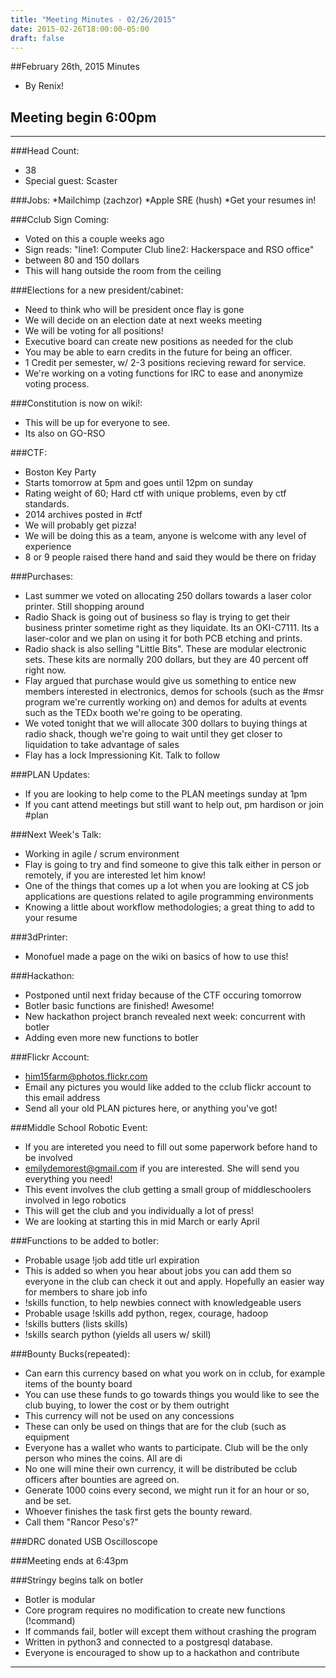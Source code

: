 ```yaml
---
title: "Meeting Minutes - 02/26/2015"
date: 2015-02-26T18:00:00-05:00
draft: false
---
```


##February 26th, 2015 Minutes
* By Renix!

## Meeting begin 6:00pm

 - - -

###Head Count:
* 38
* Special guest: Scaster

###Jobs:
*Mailchimp (zachzor)
*Apple SRE (hush)
*Get your resumes in!

###Cclub Sign Coming:
* Voted on this a couple weeks ago
* Sign reads: "line1: Computer Club line2: Hackerspace and RSO office"
* between 80 and 150 dollars
* This will hang outside the room from the ceiling

###Elections for a new president/cabinet:
* Need to think who will be president once flay is gone 
* We will decide on an election date at next weeks meeting
* We will be voting for all positions!
* Executive board can create new positions as needed for the club
* You may be able to earn credits in the future for being an officer.
* 1 Credit per semester, w/ 2-3 positions recieving reward for service.
* We're working on a voting functions for IRC to ease and anonymize voting process.

###Constitution is now on wiki!:
* This will be up for everyone to see.
* Its also on GO-RSO

###CTF:
* Boston Key Party
* Starts tomorrow at 5pm and goes until 12pm on sunday
* Rating weight of 60; Hard ctf with unique problems, even by ctf standards.
* 2014 archives posted in #ctf
* We will probably get pizza!
* We will be doing this as a team, anyone is welcome with any level of experience
* 8 or 9 people raised there hand and said they would be there on friday

###Purchases:
* Last summer we voted on allocating 250 dollars towards a laser color printer. Still shopping around
* Radio Shack is going out of business so flay is trying to get their business printer sometime right as they liquidate. Its an OKI-C7111. Its a laser-color and we plan on using it for both PCB etching and prints.
* Radio shack is also selling "Little Bits". These are modular electronic sets. These kits are normally 200 dollars, but they are 40 percent off right now.
* Flay argued that purchase would give us something to entice new members interested in electronics, demos for schools (such as the #msr program we're currently working on) and demos for adults at events such as the TEDx booth we're going to be operating. 
* We voted tonight that we will allocate 300 dollars to buying things at radio shack, though we're going to wait until they get closer to liquidation to take advantage of sales
* Flay has a lock Impressioning Kit. Talk to follow

###PLAN Updates:
* If you are looking to help come to the PLAN meetings sunday at 1pm
* If you cant attend meetings but still want to help out, pm hardison or join #plan

###Next Week's Talk:
* Working in agile / scrum environment 
* Flay is going to try and find someone to give this talk either in person or remotely, if you are interested let him know!
* One of the things that comes up a lot when you are looking at CS job applications are questions related to agile programming environments
* Knowing a little about workflow methodologies; a great thing to add to your resume

###3dPrinter:
* Monofuel made a page on the wiki on basics of how to use this!

###Hackathon:
* Postponed until next friday because of the CTF occuring tomorrow
* Botler basic functions are finished! Awesome!
* New hackathon project branch revealed next week: concurrent with botler
* Adding even more new functions to botler

###Flickr Account:
* him15farm@photos.flickr.com
* Email any pictures you would like added to the cclub flickr account to this email address
* Send all your old PLAN pictures here, or anything you've got!

###Middle School Robotic Event:
* If you are intereted you need to fill out some paperwork before hand to be involved
* emilydemorest@gmail.com if you are interested. She will send you everything you need!
* This event involves the club getting a small group of middleschoolers involved in lego robotics
* This will get the club and you individually a lot of press!
* We are looking at starting this in mid March or early April

###Functions to be added to botler:
* Probable usage !job add title url expiration
* This is added so when you hear about jobs you can add them so everyone in the club can check it out and apply. Hopefully an easier way for members to share job info
* !skills function, to help newbies connect with knowledgeable users
* Probable usage !skills add python, regex, courage, hadoop
* !skills butters (lists skills)
* !skills search python (yields all users w/ skill)

###Bounty Bucks(repeated):
* Can earn this currency based on what you work on in cclub, for example items of the bounty board
* You can use these funds to go towards things you would like to see the club buying, to lower the cost or by them outright
* This currency will not be used on any concessions
* These can only be used on things that are for the club (such as equipment
* Everyone has a wallet who wants to participate. Club will be the only person who mines the coins. All are di
* No one will mine their own currency, it will be distributed be cclub officers after bounties are agreed on.
* Generate 1000 coins every second, we might run it for an hour or so, and be set.
* Whoever finishes the task first gets the bounty reward.
* Call them "Rancor Peso's?"

###DRC donated 
USB Oscilloscope

###Meeting ends at 6:43pm

###Stringy begins talk on botler
* Botler is modular
* Core program requires no modification to create new functions (!command)
* If commands fail, botler will except them without crashing the program
* Written in python3 and connected to a postgresql database.
* Everyone is encouraged to show up to a hackathon and contribute

- - - 
